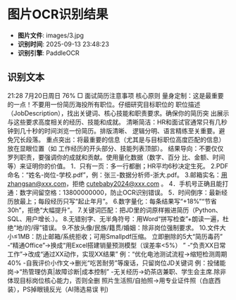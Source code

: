 # 图片OCR识别结果

- **图片文件**: images/3.jpg
- **识别时间**: 2025-09-13 23:48:23
- **识别引擎**: PaddleOCR

## 识别文本

21:28
7月20日周日
76%
□
面试简历注意事项
核心原则
量身定制：这是最重要的一点！不要用一份简历海投所有职位。仔细研究目标职位的
职位描述（JobDescription），找出关键词、核心技能和职责要求。确保你的简历突
出展示与这些要求高度相关的经历、技能和成就。
清晰简洁：HR和面试官通常只有几秒钟到几十秒的时间浏览一份简历。排版清晰、
逻辑分明、语言精练至关重要。避免冗长段落。
重点突出：将最重要的信息（尤其是与目标职位高度匹配的信息）放在显眼位置（如
工作经历的开头部分、技能列表顶部）。
结果导向：不要仅仅罗列职责，要强调你的成就和贡献。使用量化数据（数字、百分
比、金额、时间等）来证明你的价值。
1．只有一页：多一行都删；HR平均6秒决定生死。
2.PDF命名：“姓名-岗位-学校.pdf”，例：张三-数据分析师-浙大.pdf。
3.邮箱实名：用zhangsan@xxx.com，拒绝 cutebaby2024@xxx.com
。
4．手机号正确且能打通：数字间留空格：13800000000，防止OCR识别错误。
5．时间倒序：最新经历放最上；每段经历只写“起止年月”。
6.数字量化：每条结果写“+18%”“节省30h”，拒绝“大幅提升”。
7.关键词匹配：把JD里的词原样搬进简历（Python、SQL、用户增长.）。
8.无错别字、无半角符号：用Word“拼写检查”+朗读一遍，杜绝“地/的/得”错误。
9.不放头像/民族/籍贯/婚姻：除非岗位强制要求。
10.文件大小≤1MB：防止邮箱/系统拒收；可用Smallpdf压缩。
立即删除的5大“简历毒药”
-“精通Office”→换成“用Excel搭建销量预测模型（误差率<5%）
”
-“负责XX日常工作”→改成“通过XX动作，实现XX结果”
例：“优化电池测试流程→缩短检测周期40%
-自我评价小作文→删光“吃苦耐劳”等废话，只留岗位JD关键词
例：投储能岗→“热管理仿真|故障诊断|成本控制”
-无关经历→奶茶店兼职、学生会主席.除非体现目标岗位核心能力，否则全删
照片生活照/自拍照→用专业证件照（白底西装），PS掉眼镜反光（AI筛选易误
判)
